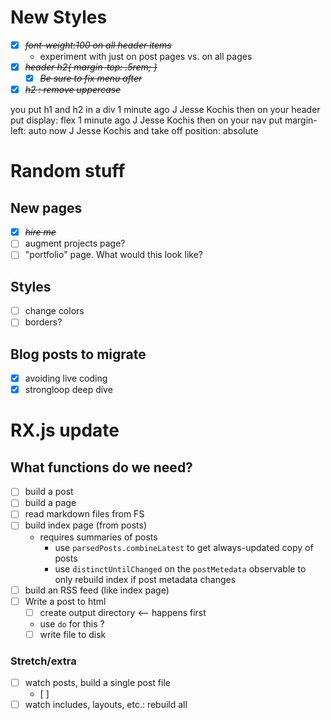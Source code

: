 # New Styles

* [X] ~~*font-weight:100 on all header items*~~
  * experiment with just on post pages vs. on all pages
* [X] ~~*header h2{ margin-top: .5rem; }*~~
  * [X] ~~*Be sure to fix menu after*~~
* [X] ~~*h2 : remove uppercase*~~

you put h1 and h2 in a div
1 minute ago
J
Jesse Kochis
then on your header put display: flex
1 minute ago
J
Jesse Kochis
then on your nav put margin-left: auto
now
J
Jesse Kochis
and take off position: absolute


# Random stuff

## New pages
* [X] ~~*hire me*~~
* [ ] augment projects page?
* [ ] "portfolio" page. What would this look like?

## Styles
* [ ] change colors
* [ ] borders?

## Blog posts to migrate
* [x] avoiding live coding
* [x] strongloop deep dive

# RX.js update

## What functions do we need?
* [ ] build a post
* [ ] build a page
* [ ] read markdown files from FS
* [ ] build index page (from posts)
  * requires summaries of posts
    * use `parsedPosts.combineLatest` to get always-updated copy of posts
    * use `distinctUntilChanged` on the `postMetedata` observable to only rebuild index if post metadata changes
* [ ] build an RSS feed (like index page)
* [ ] Write a post to html
  * [ ] create output directory <-- happens first
  * use `do` for this ?
  * [ ] write file to disk

### Stretch/extra
* [ ] watch posts, build a single post file
  * [ ] 
* [ ] watch includes, layouts, etc.: rebuild all